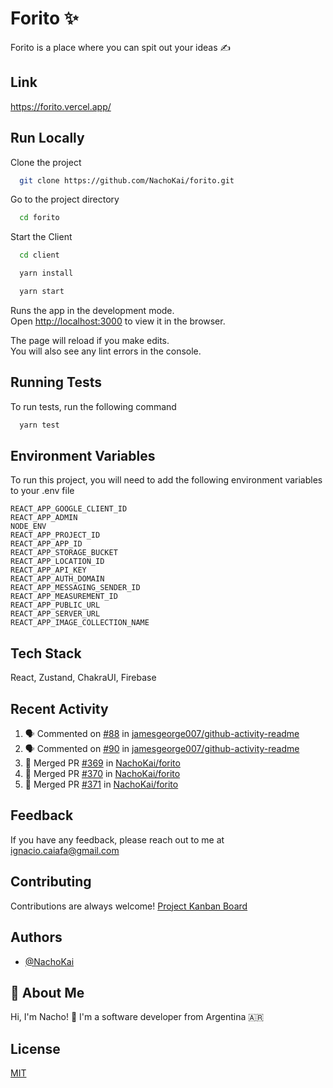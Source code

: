 
# Forito ✨

Forito is a place where you can spit out your ideas ✍️ 


## Link

https://forito.vercel.app/


## Run Locally

Clone the project

```bash
  git clone https://github.com/NachoKai/forito.git
```

Go to the project directory

```bash
  cd forito
```

Start the Client

```bash
  cd client
```
```bash
  yarn install
```
```bash
  yarn start
```

Runs the app in the development mode.  
Open [http://localhost:3000](http://localhost:3000) to view it in the browser.  
  
The page will reload if you make edits.  
You will also see any lint errors in the console. 
## Running Tests

To run tests, run the following command

```bash
  yarn test
```


## Environment Variables

To run this project, you will need to add the following environment variables to your .env file

`REACT_APP_GOOGLE_CLIENT_ID`  
`REACT_APP_ADMIN`  
`NODE_ENV`  
`REACT_APP_PROJECT_ID`  
`REACT_APP_APP_ID`  
`REACT_APP_STORAGE_BUCKET`  
`REACT_APP_LOCATION_ID`  
`REACT_APP_API_KEY`  
`REACT_APP_AUTH_DOMAIN`  
`REACT_APP_MESSAGING_SENDER_ID`  
`REACT_APP_MEASUREMENT_ID`  
`REACT_APP_PUBLIC_URL`  
`REACT_APP_SERVER_URL`  
`REACT_APP_IMAGE_COLLECTION_NAME`  
 
 
## Tech Stack

React, Zustand, ChakraUI, Firebase


## Recent Activity

<!--START_SECTION:activity-->
1. 🗣 Commented on [#88](https://github.com/jamesgeorge007/github-activity-readme/issues/88) in [jamesgeorge007/github-activity-readme](https://github.com/jamesgeorge007/github-activity-readme)
2. 🗣 Commented on [#90](https://github.com/jamesgeorge007/github-activity-readme/issues/90) in [jamesgeorge007/github-activity-readme](https://github.com/jamesgeorge007/github-activity-readme)
3. 🎉 Merged PR [#369](https://github.com/NachoKai/forito/pull/369) in [NachoKai/forito](https://github.com/NachoKai/forito)
4. 🎉 Merged PR [#370](https://github.com/NachoKai/forito/pull/370) in [NachoKai/forito](https://github.com/NachoKai/forito)
5. 🎉 Merged PR [#371](https://github.com/NachoKai/forito/pull/371) in [NachoKai/forito](https://github.com/NachoKai/forito)
<!--END_SECTION:activity-->


## Feedback

If you have any feedback, please reach out to me at ignacio.caiafa@gmail.com


## Contributing

Contributions are always welcome! [Project Kanban Board](https://github.com/NachoKai/forito/projects/1) 


## Authors

- [@NachoKai](https://www.github.com/NachoKai)


## 🚀 About Me

Hi, I'm Nacho! 👋 I'm a software developer from Argentina 🇦🇷


## License

[MIT](https://github.com/NachoKai/forito/blob/main/LICENSE)
